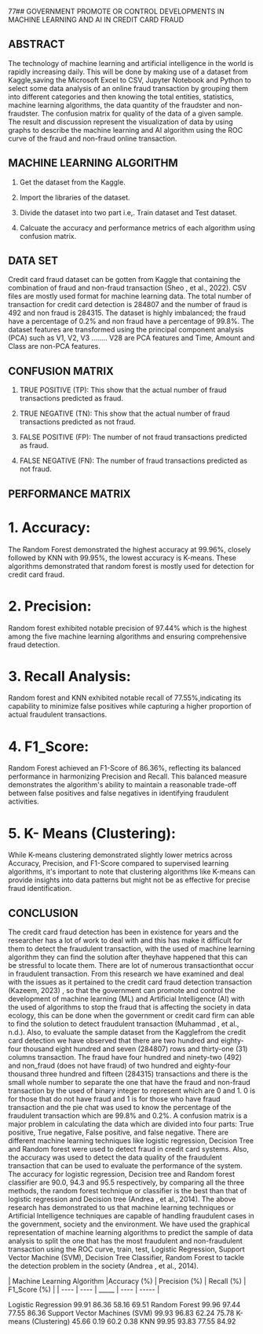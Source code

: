 77## GOVERNMENT PROMOTE OR CONTROL DEVELOPMENTS IN MACHINE LEARNING AND AI IN CREDIT CARD FRAUD

## ABSTRACT
 The technology of machine learning and artificial intelligence in the world is rapidly increasing daily. This will be done by making use of a dataset from Kaggle,saving the Microsoft Excel to CSV, Jupyter Notebook and Python to select some data analysis of an online fraud transaction by grouping them into different categories and then knowing the total entities, statistics, machine learning algorithms, the data quantity of the fraudster and non-fraudster. The confusion matrix for quality of the data of a given sample. The result and discussion represent the visualization of data by using graphs to describe the machine learning and AI algorithm using the ROC curve of the fraud and non-fraud online transaction.

## MACHINE LEARNING ALGORITHM

1. Get the dataset from the Kaggle.

2. Import the libraries of the dataset.

3. Divide the dataset into two part i.e,. Train dataset and Test dataset.

4. Calcuate the accuracy and performance metrics of each algorithm using confusion matrix.

## DATA SET
 Credit card fraud dataset can be gotten from Kaggle that containing the combination of fraud and non-fraud transaction (Sheo , et al., 2022). CSV files are mostly used format for machine learning data. The total number of transaction for credit card detection is 284807 and the number of fraud is 492 and non fraud is 284315. The dataset is highly imbalanced; the fraud have a percentage of 0.2% and non fraud have a percentage of 99.8%.
  The dataset features are transformed using the principal component analysis (PCA) such as V1, V2, V3 …….. V28 are PCA features and Time, Amount and Class are non-PCA features.

## CONFUSION MATRIX

1. TRUE POSITIVE (TP): 
  This show that the actual number of fraud transactions predicted as fraud.

2. TRUE NEGATIVE (TN): 
  This show that the actual number of fraud transactions predicted 
as not fraud.

3. FALSE POSITIVE (FP): 
 The number of not fraud transactions predicted as fraud.

4. FALSE NEGATIVE (FN):
 The number of fraud transactions predicted as not fraud.

## PERFORMANCE MATRIX

# 1. Accuracy:
 The Random Forest demonstrated the highest accuracy at 99.96%, closely followed by KNN with 99.95%, the lowest accuracy is K-means. These algorithms demonstrated that random forest is mostly used for detection for credit card fraud.

# 2. Precision: 
  Random forest exhibited notable precision of 97.44% which is the highest 
among the five machine learning algorithms and ensuring comprehensive fraud 
detection.

# 3. Recall Analysis:
 Random forest and KNN exhibited notable recall of 77.55%,indicating its capability to minimize false positives while capturing a higher proportion of actual fraudulent transactions. 

# 4. F1_Score: 
Random Forest achieved an  F1-Score of 86.36%, reflecting its balanced 
performance in harmonizing Precision and Recall. This balanced measure demonstrates 
the algorithm's ability to maintain a reasonable trade-off between false positives and false negatives in identifying fraudulent activities.

# 5. K- Means (Clustering): 
  While K-means clustering demonstrated slightly lower metrics across Accuracy, Precision, and F1-Score compared to supervised learning algorithms, it's important to note that clustering algorithms like K-means can provide insights into data patterns but might not be as effective for precise fraud identification.

## CONCLUSION
   The credit card fraud detection has been in existence for years and the researcher has a 
lot of work to deal with and this has make it difficult for them to detect the fraudulent 
transaction, with the used of machine learning algorithm they can find the solution after theyhave happened that this can be stressful to locate them. There are lot of numerous transactionthat occur in fraudulent transaction.
  From this research we have examined and deal with the issues as it pertained to the 
credit card fraud detection transaction (Kazeem, 2023) , so that the government can promote and control the development of machine learning (ML) and Artificial Intelligence (AI) with the used of algorithms to stop the fraud that is affecting the society in data ecology, this can be done when the government or credit card firm can able to find the solution to detect fraudulent transaction (Muhammad , et al., n.d.). Also, to evaluate the sample dataset from the Kagglefrom the credit card detection we have observed that there are two hundred and eighty-four thousand eight hundred and seven (284807) rows and thirty-one (31) columns transaction. The fraud have four hundred and ninety-two (492) and non_fraud (does not have fraud) of two hundred and eighty-four thousand three hundred and fifteen (284315) transactions and there is the small whole number to separate the one that have the fraud and non-fraud transaction by the used of binary integer to represent which are 0 and 1. 0 is for those that do not have fraud and 1 is for those who have fraud transaction and the pie chat was used to know the percentage of the fraudulent transaction which are 99.8% and 0.2%. A confusion matrix is a major problem in calculating the data which are divided into four parts: True positive, True negative, False positive, and false negative.
  There are different machine learning techniques like logistic regression, Decision Tree and Random forest were used to detect fraud in credit card systems. Also, the accuracy was used to detect the data quality of the fraudulent transaction that can be used to evaluate the performance of the system. The accuracy for logistic regression, Decision tree and Random forest classifier are 90.0, 94.3 and 95.5 respectively, by comparing all the three methods, the random forest technique or classifier is the best than that of logistic regression and Decision tree (Andrea , et al., 2014). The above research has demonstrated to us that machine learning techniques or Artificial Intelligence techniques are capable of handling fraudulent cases in the government, society and the environment.
  We have used the graphical representation of machine learning algorithms to predict the sample of data analysis to split the one that has the most fraudulent and non-fraudulent transaction using the ROC curve, train, test, Logistic Regression, Support Vector Machine 
(SVM), Decision Tree Classifier, Random Forest to tackle the detection problem in the society
(Andrea , et al., 2014).


| Machine Learning Algorithm |Accuracy (%) | Precision (%) | Recall (%) | F1_Score (%) |
| ---- | ---- | _____ | ---- | ----- |

Logistic Regression
99.91
86.36
58.16
69.51
Random Forest
99.96
97.44
77.55
86.36
Support Vector Machines
(SVM)
99.93
96.83
62.24
75.78
K-means (Clustering)
45.66
0.19
60.2
0.38
KNN
99.95
93.83
77.55
84.92